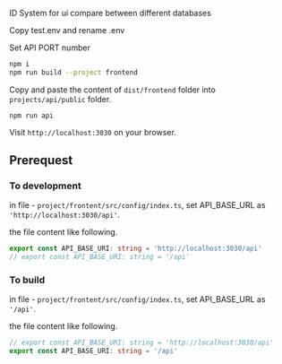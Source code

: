 ID System for ui compare between different databases

Copy test.env and rename .env 

Set API PORT number


```bash
npm i
npm run build --project frontend
```
Copy and paste the content of `dist/frontend` folder into `projects/api/public` folder.

```
npm run api
```

Visit `http://localhost:3030` on your browser.


## Prerequest
### To development

in file - `project/frontent/src/config/index.ts`, set API_BASE_URL as `'http://localhost:3030/api'`.

the file content like following.

```typescript
export const API_BASE_URI: string = 'http://localhost:3030/api'
// export const API_BASE_URI: string = '/api'
```

### To build

in file - `project/frontent/src/config/index.ts`, set API_BASE_URL as `'/api'`.

the file content like following.

```typescript
// export const API_BASE_URI: string = 'http://localhost:3030/api'
export const API_BASE_URI: string = '/api'
```